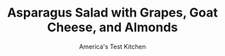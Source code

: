 ---
layout: ../../layouts/MarkdownPostLayout.astro
title: Asparagus Salad with Grapes, Goat Cheese, and Almonds
author: America's Test Kitchen
pubDate: 2023-03-15
description: "Raw asparagus? It may sound strange, but it makes a memorable salad."
image_url: https://res.cloudinary.com/hksqkdlah/image/upload/ar_1:1,c_fill,dpr_2.0,f_auto,fl_lossy.progressive.strip_profile,g_faces:auto,q_auto:low,w_344/28980_sfs-asparagus-salad-with-grapes-goat-cheese-and-almonds-6
tags: ["Side Dishes","Cheese","Vegetables","Quick","Salads"]
calories: 2578
protein: 15
carbohydrates: 18
fats: 
fiber: 8
ingredients: ["2 cups, fresh mint leaves","1/4 cup, fresh basil leaves","1/4 cup, grated Pecorino Romano cheese","1 teaspoon, grated lemon zest plus 2 teaspoons juice","1 , garlic clove, minced",", Salt and pepper","1/2 cup, extra-virgin olive oil","2 pounds, asparagus, trimmed","6 ounces, grapes, thinly sliced (1 cup)","4 ounces, goat cheese, crumbled (1 cup)","3/4 cup, almonds, toasted and chopped",", Salt and pepper"]
serves: 6
time: "30 minutes"
instructions: ["FOR THE PESTO: Process mint, basil, Pecorino, lemon zest and juice, garlic, and ¾ teaspoon salt in food processor until finely chopped, about 20 seconds, scraping down bowl as needed. Transfer to large bowl. Stir in oil until combined and season with salt and pepper to taste.","FOR THE SALAD: Cut asparagus tips from stalks into ¾-inch-long pieces. Slice asparagus stalks ⅛ inch thick on bias into approximate 2-inch lengths. Add asparagus tips and stalks, grapes, goat cheese, and almonds to pesto and toss to combine. Season with salt and pepper to taste. Serve."]
nutrition: ["665 mg Potassium","310 mg Phosphorus","259 mg Calcium","8 mg Iron","101 mg Magnesium","656 mg Sodium","2 mg Zinc","35 g Fat","2 mg Niacin (B3)","20 g Monounsaturated","4 g Polyunsaturated","14 mg Vitamin C","19 mg Cholesterol","8 g Saturated","8 g Fiber","124 µg Folate (food)","7 g Sugars","84 µg Vitamin K","210 g Water","18 g Carbs","124 µg Folate equivalent (total)","15 g Protein","9 mg Vitamin E","214 µg Vitamin A","429 kcal Energy","2578 calories"]
notes: "Parmesan can be substituted for the Pecorino Romano. Grate the cheese for the pesto with a rasp-style grater or use the small holes of a box grater; shave the cheese for the salad with a vegetable peeler. For easier slicing, select large asparagus spears, about ½ inch thick."
---